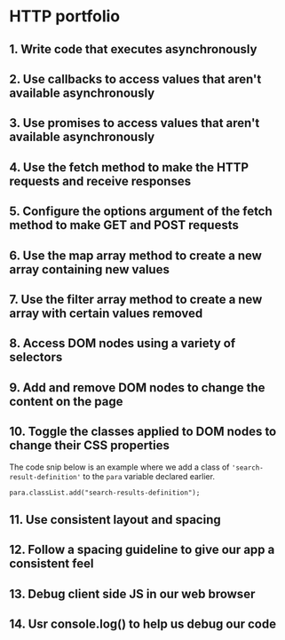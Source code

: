 # HTTP portfolio


## 1. Write code that executes asynchronously


## 2. Use callbacks to access values that aren't available asynchronously 


## 3. Use promises to access values that aren't available asynchronously


## 4. Use the fetch method to make the HTTP requests and receive responses


## 5. Configure the options argument of the fetch method to make GET and POST requests


  
## 6. Use the map array method to create a new array containing new values

  
## 7. Use the filter array method to create a new array with certain values removed


## 8. Access DOM nodes using a variety of selectors

  
## 9. Add and remove DOM nodes to change the content on the page


## 10. Toggle the classes applied to DOM nodes to change their CSS properties

The code snip below is an example where we add a class of `'search-result-definition'` to the `para` variable declared earlier. 

```
para.classList.add("search-results-definition");
```
  
## 11. Use consistent layout and spacing


## 12. Follow a spacing guideline to give our app a consistent feel

  
## 13. Debug client side JS in our web browser

  
## 14. Usr console.log() to help us debug our code
